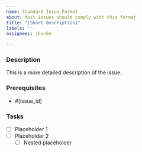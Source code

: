 ```yaml
---
name: Standard Issue Format
about: Most issues should comply with this format
title: "[Short description]"
labels: ''
assignees: jbunke

---
```


### Description
This is a more detailed description of the issue.

### Prerequisites
- #[issue_id]

### Tasks
- [ ] Placeholder 1
- [ ] Placeholder 2
  - [ ] Nested placeholder

